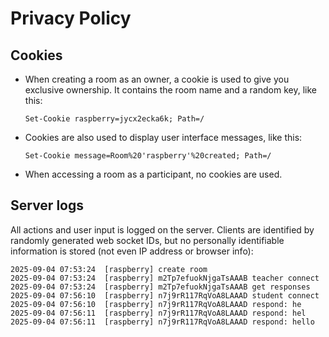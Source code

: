 # Privacy Policy

## Cookies

- When creating a room as an owner, a cookie is used to give you exclusive ownership.
  It contains the room name and a random key, like this:

  ```plain
  Set-Cookie raspberry=jycx2ecka6k; Path=/
  ```

- Cookies are also used to display user interface messages, like this:

  ```plain
  Set-Cookie message=Room%20'raspberry'%20created; Path=/
  ```

- When accessing a room as a participant, no cookies are used.

## Server logs

All actions and user input is logged on the server.
Clients are identified by randomly generated web socket IDs, but no personally identifiable information is stored (not even IP address or browser info):

```plain
2025-09-04 07:53:24  [raspberry] create room
2025-09-04 07:53:24  [raspberry] m2Tp7efuokNjgaTsAAAB teacher connect
2025-09-04 07:53:24  [raspberry] m2Tp7efuokNjgaTsAAAB get responses
2025-09-04 07:56:10  [raspberry] n7j9rR117RqVoA8LAAAD student connect
2025-09-04 07:56:10  [raspberry] n7j9rR117RqVoA8LAAAD respond: he
2025-09-04 07:56:11  [raspberry] n7j9rR117RqVoA8LAAAD respond: hel
2025-09-04 07:56:11  [raspberry] n7j9rR117RqVoA8LAAAD respond: hello
```
